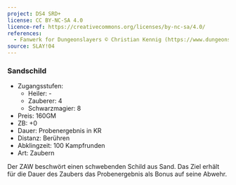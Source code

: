 ```yaml
---
project: DS4 SRD+
license: CC BY-NC-SA 4.0
licence-ref: https://creativecommons.org/licenses/by-nc-sa/4.0/
references: 
  - Fanwerk for Dungeonslayers © Christian Kennig (https://www.dungeonslayers.net/)
source: SLAY!04
---
```


### Sandschild

- Zugangsstufen:
  - Heiler: -
  - Zauberer: 4
  - Schwarzmagier: 8
- Preis: 160GM
- ZB: +0
- Dauer: Probenergebnis in KR
- Distanz: Berühren
- Abklingzeit: 100 Kampfrunden
- Art: Zaubern

Der ZAW beschwört einen schwebenden Schild aus Sand. Das Ziel erhält für die Dauer des Zaubers das Probenergebnis als Bonus auf seine Abwehr.

